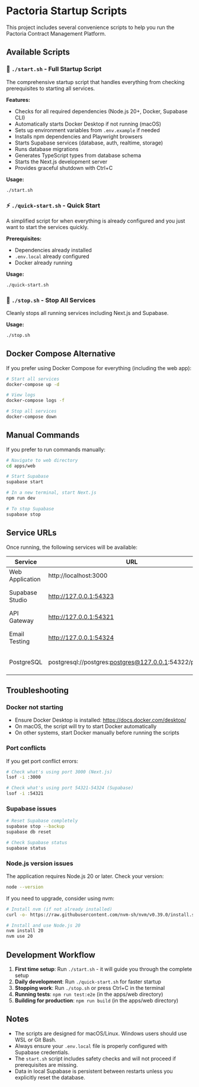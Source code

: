 # Pactoria Startup Scripts

This project includes several convenience scripts to help you run the Pactoria Contract Management Platform.

## Available Scripts

### 🚀 `./start.sh` - Full Startup Script
The comprehensive startup script that handles everything from checking prerequisites to starting all services.

**Features:**
- Checks for all required dependencies (Node.js 20+, Docker, Supabase CLI)
- Automatically starts Docker Desktop if not running (macOS)
- Sets up environment variables from `.env.example` if needed
- Installs npm dependencies and Playwright browsers
- Starts Supabase services (database, auth, realtime, storage)
- Runs database migrations
- Generates TypeScript types from database schema
- Starts the Next.js development server
- Provides graceful shutdown with Ctrl+C

**Usage:**
```bash
./start.sh
```

### ⚡ `./quick-start.sh` - Quick Start
A simplified script for when everything is already configured and you just want to start the services quickly.

**Prerequisites:**
- Dependencies already installed
- `.env.local` already configured
- Docker already running

**Usage:**
```bash
./quick-start.sh
```

### 🛑 `./stop.sh` - Stop All Services
Cleanly stops all running services including Next.js and Supabase.

**Usage:**
```bash
./stop.sh
```

## Docker Compose Alternative

If you prefer using Docker Compose for everything (including the web app):

```bash
# Start all services
docker-compose up -d

# View logs
docker-compose logs -f

# Stop all services
docker-compose down
```

## Manual Commands

If you prefer to run commands manually:

```bash
# Navigate to web directory
cd apps/web

# Start Supabase
supabase start

# In a new terminal, start Next.js
npm run dev

# To stop Supabase
supabase stop
```

## Service URLs

Once running, the following services will be available:

| Service | URL | Description |
|---------|-----|-------------|
| Web Application | http://localhost:3000 | Main Next.js application |
| Supabase Studio | http://127.0.0.1:54323 | Database management UI |
| API Gateway | http://127.0.0.1:54321 | Supabase API endpoint |
| Email Testing | http://127.0.0.1:54324 | Inbucket for testing emails |
| PostgreSQL | postgresql://postgres:postgres@127.0.0.1:54322/postgres | Direct database connection |

## Troubleshooting

### Docker not starting
- Ensure Docker Desktop is installed: https://docs.docker.com/desktop/
- On macOS, the script will try to start Docker automatically
- On other systems, start Docker manually before running the scripts

### Port conflicts
If you get port conflict errors:
```bash
# Check what's using port 3000 (Next.js)
lsof -i :3000

# Check what's using port 54321-54324 (Supabase)
lsof -i :54321
```

### Supabase issues
```bash
# Reset Supabase completely
supabase stop --backup
supabase db reset

# Check Supabase status
supabase status
```

### Node.js version issues
The application requires Node.js 20 or later. Check your version:
```bash
node --version
```

If you need to upgrade, consider using nvm:
```bash
# Install nvm (if not already installed)
curl -o- https://raw.githubusercontent.com/nvm-sh/nvm/v0.39.0/install.sh | bash

# Install and use Node.js 20
nvm install 20
nvm use 20
```

## Development Workflow

1. **First time setup**: Run `./start.sh` - it will guide you through the complete setup
2. **Daily development**: Run `./quick-start.sh` for faster startup
3. **Stopping work**: Run `./stop.sh` or press Ctrl+C in the terminal
4. **Running tests**: `npm run test:e2e` (in the apps/web directory)
5. **Building for production**: `npm run build` (in the apps/web directory)

## Notes

- The scripts are designed for macOS/Linux. Windows users should use WSL or Git Bash.
- Always ensure your `.env.local` file is properly configured with Supabase credentials.
- The `start.sh` script includes safety checks and will not proceed if prerequisites are missing.
- Data in local Supabase is persistent between restarts unless you explicitly reset the database.
